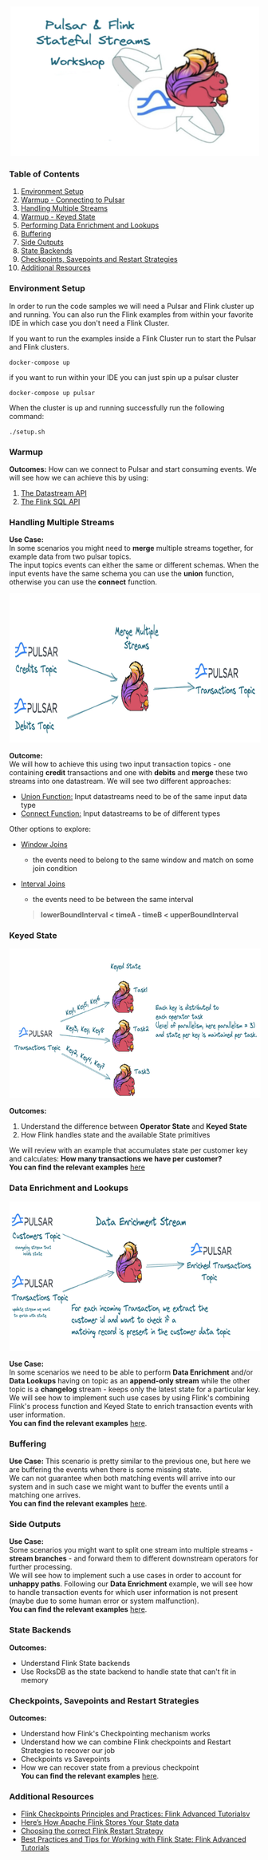 <p align="center">
    <img src="images/logo.png" width="500" height="300">
</p>

### Table of Contents
1. [Environment Setup](#environment-setup)
2. [Warmup - Connecting to Pulsar](#warmup)
3. [Handling Multiple Streams](#handling-multiple-streams)
4. [Warmup - Keyed State](#keyed-state)
5. [Performing Data Enrichment and Lookups](#data-enrichment-and-lookups)
6. [Buffering](#buffering)
7. [Side Outputs](#side-outputs)
8. [State Backends](#state-backends)
9. [Checkpoints, Savepoints and Restart Strategies](#checkpoints-savepoints-and-restart-strategies)
10. [Additional Resources](#additional-resources)

### Environment Setup
In order to run the code samples we will need a Pulsar and Flink cluster up and running.
You can also run the Flink examples from within your favorite IDE in which case you don't need a Flink Cluster.

If you want to run the examples inside a Flink Cluster run to start the Pulsar and Flink clusters.
```shell
docker-compose up
```

if you want to run within your IDE you can just spin up a pulsar cluster
```shell
docker-compose up pulsar
```

When the cluster is up and running successfully run the following command:
```shell
./setup.sh
```

### Warmup
**Outcomes:** How can we connect to Pulsar and start consuming events.
We will see how we can achieve this by using:
1. [The Datastream API](src/main/java/io/ipolyzos/compute/source/datastream)
2. [The Flink SQL API](src/main/java/io/ipolyzos/compute/source/sql)

### Handling Multiple Streams
**Use Case:**  
In some scenarios you might need to **merge** multiple streams together, for example data from two pulsar topics.  
The input topics events can either the same or different schemas.
When the input events have the same schema you can use the **union** function, otherwise you can use the **connect** function. 

<p align="center">
    <img src="images/merge.png" width="800" height="300">
</p>

**Outcome:**  
We will how to achieve this using two input transaction topics - one containing **credit** transactions and one with **debits** and **merge** these two
streams into one datastream. We will see two different approaches:
* [Union Function:](src/main/java/io/ipolyzos/compute/mutlistreams) Input datastreams need to be of the same input data type
* [Connect Function:](src/main/java/io/ipolyzos/compute/mutlistreams) Input datastreams to be of different types

Other options to explore:
* [Window Joins](https://nightlies.apache.org/flink/flink-docs-release-1.15/docs/dev/datastream/operators/joining/#window-join)
  * the events need to belong to the same window and match on some join condition
* [Interval Joins](https://nightlies.apache.org/flink/flink-docs-release-1.15/docs/dev/datastream/operators/joining/#interval-join) 
  * the events need to be between the same interval  
  
  > **lowerBoundInterval < timeA - timeB < upperBoundInterval**


### Keyed State
<p align="center">
    <img src="images/keyed.png" width="800" height="300">
</p>

**Outcomes:**  
1. Understand the difference between **Operator State** and **Keyed State**
2. How Flink handles state and the available State primitives  

We will review with an example that accumulates state per customer key and calculates: **How many transactions we have per customer?**  
**You can find the relevant examples** [here](src/main/java/io/ipolyzos/compute/state)

### Data Enrichment and Lookups
<p align="center">
    <img src="images/enrichment.png" width="800" height="300">
</p>

**Use Case:**  
In some scenarios we need to be able to perform **Data Enrichment** and/or **Data Lookups** having on topic as an 
**append-only stream** while the other topic is a **changelog** stream - keeps only the latest state for a particular key.  
We will see how to implement such use cases by using Flink's combining Flink's process function and Keyed State to enrich 
transaction events with user information.  
**You can find the relevant examples** [here](src/main/java/io/ipolyzos/compute/enrichment).

### Buffering
**Use Case:**
This scenario is pretty similar to the previous one, but here we are buffering the events when there is some missing state.  
We can not guarantee when both matching events will arrive into our system and in such case we might want to buffer the events
until a matching one arrives.  
**You can find the relevant examples** [here](src/main/java/io/ipolyzos/compute/buffering).

### Side Outputs
**Use Case:**  
Some scenarios you might want to split one stream into multiple streams - **stream branches** - and forward
them to different downstream operators for further processing.  
We will see how to implement such a use cases in order to account for **unhappy paths**. Following our **Data Enrichment** example, we will see
how to handle transaction events for which user information is not present (maybe due to some human error or system malfunction).  
**You can find the relevant examples** [here](src/main/java/io/ipolyzos/compute/sideoutputs).

### State Backends
**Outcomes:**
- Understand Flink State backends
- Use RocksDB as the state backend to handle state that can't fit in memory

### Checkpoints, Savepoints and Restart Strategies
**Outcomes:**
- Understand how Flink's Checkpointing mechanism works
- Understand how we can combine Flink checkpoints and Restart Strategies to recover our job
- Checkpoints vs Savepoints 
- How we can recover state from a previous checkpoint  
**You can find the relevant examples** [here](src/main/java/io/ipolyzos/compute/fault_tolerance).

### Additional Resources
* [Flink Checkpoints Principles and Practices: Flink Advanced Tutorialsv](https://www.alibabacloud.com/blog/flink-checkpoints-principles-and-practices-flink-advanced-tutorials_596631https://www.alibabacloud.com/blog/flink-checkpoints-principles-and-practices-flink-advanced-tutorials_596631)
* [Here’s How Apache Flink Stores Your State data](https://towardsdatascience.com/heres-how-flink-stores-your-state-7b37fbb60e1a)
* [Choosing the correct Flink Restart Strategy](https://kartikiyer.com/2019/05/26/choosing-the-correct-flink-restart-strategy-avoiding-production-gotchas/)
* [Best Practices and Tips for Working with Flink State: Flink Advanced Tutorials](https://www.alibabacloud.com/blog/best-practices-and-tips-for-working-with-flink-state-flink-advanced-tutorials_596630?spm=a2c65.11461447.0.0.19252ffbl4Nuva)

